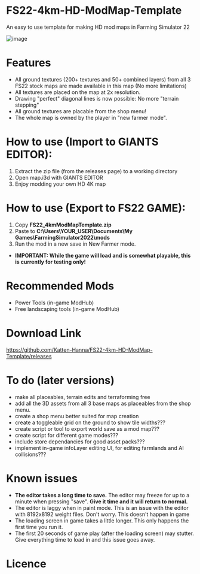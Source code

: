 # FS22-4km-HD-ModMap-Template
An easy to use template for making HD mod maps in Farming Simulator 22


![image](https://user-images.githubusercontent.com/57491165/159485626-c4256557-1e9b-4768-b31a-906b8001b9f7.png)

# Features
- All ground textures (200+ textures and 50+ combined layers) from all 3 FS22 stock maps are made available in this map (No more limitations)
- All textures are placed on the map at 2x resolution.
- Drawing "perfect" diagonal lines is now possible: No more "terrain stepping"
- All ground textures are placable from the shop menu!
- The whole map is owned by the player in "new farmer mode".

# How to use (Import to GIANTS EDITOR):
1. Extract the zip file (from the releases page) to a working directory
2. Open map.i3d with GIANTS EDITOR
3. Enjoy modding your own HD 4K map

# How to use (Export to FS22 GAME):
1. Copy **FS22_4kmModMapTemplate.zip**
2. Paste to **C:\Users\YOUR_USER\Documents\My Games\FarmingSimulator2022\mods**
3. Run the mod in a new save in New Farmer mode. 

- **IMPORTANT: While the game will load and is somewhat playable, this is currently for testing only!**

  
# Recommended Mods
- Power Tools (in-game ModHub)
- Free landscaping tools (in-game ModHub)
   
# Download Link
   
https://github.com/Katten-Hanna/FS22-4km-HD-ModMap-Template/releases
  
# To do (later versions)
- make all placeables, terrain edits and terraforming free 
- add all the 3D assets from all 3 base maps as placeables from the shop menu.
- create a shop menu better suited for map creation
- create a toggleable grid on the ground to show tile widths???
- create script or tool to export world save as a mod map???
- create script for different game modes???
- include store dependancies for good asset packs???
- implement in-game infoLayer editing UI, for editing farmlands and AI collisions???



# Known issues
- **The editor takes a long time to save.** The editor may freeze for up to a minute when pressing "save". **Give it time and it will return to normal.**
- The editor is laggy when in paint mode. This is an issue with the editor with 8192x8192 weight files. Don't worry. This doesn't happen in game
- The loading screen in game takes a little longer. This only happens the first time you run it.
- The first 20 seconds of game play (after the loading screen) may stutter. Give everything time to load in and this issue goes away.



# Licence

